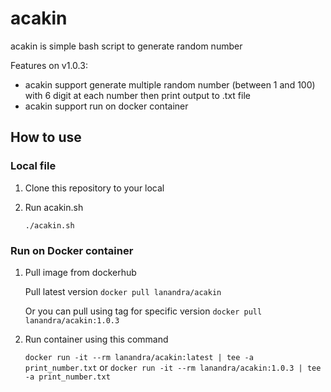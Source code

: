 # acakin

acakin is simple bash script to generate random number

Features on v1.0.3:
- acakin support generate multiple random number (between 1 and 100) with 6 digit at each number then print output to .txt file
- acakin support run on docker container

## How to use

### Local file
1. Clone this repository to your local
2. Run acakin.sh

     `./acakin.sh`

### Run on Docker container
1. Pull image from dockerhub

     Pull latest version 
     `docker pull lanandra/acakin`

     Or you can pull using tag for specific version
     `docker pull lanandra/acakin:1.0.3`

2. Run container using this command

     `docker run -it --rm lanandra/acakin:latest | tee -a print_number.txt`
     or
     `docker run -it --rm lanandra/acakin:1.0.3 | tee -a print_number.txt`